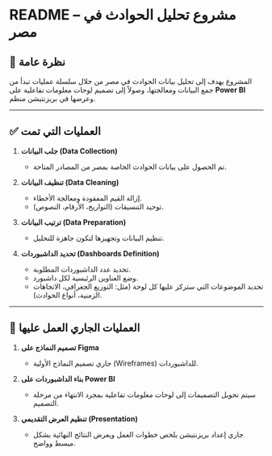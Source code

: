 # README – مشروع تحليل الحوادث في مصر

## 📌 نظرة عامة
المشروع يهدف إلى تحليل بيانات الحوادث في مصر من خلال سلسلة عمليات تبدأ من جمع البيانات ومعالجتها، وصولاً إلى تصميم لوحات معلومات تفاعلية على **Power BI** وعرضها في بريزنتيشن منظم.  

---

## ✅ العمليات التي تمت
1. **جلب البيانات (Data Collection)**
   - تم الحصول على بيانات الحوادث الخاصة بمصر من المصادر المتاحة.  

2. **تنظيف البيانات (Data Cleaning)**
   - إزالة القيم المفقودة ومعالجة الأخطاء.  
   - توحيد التنسيقات (التواريخ، الأرقام، النصوص).  

3. **ترتيب البيانات (Data Preparation)**
   - تنظيم البيانات وتجهيزها لتكون جاهزة للتحليل.  

4. **تحديد الداشبوردات (Dashboards Definition)**
   - تحديد عدد الداشبوردات المطلوبة.  
   - وضع العناوين الرئيسية لكل داشبورد.  
   - تحديد الموضوعات التي ستركز عليها كل لوحة (مثل: التوزيع الجغرافي، الاتجاهات الزمنية، أنواع الحوادث).  

---

## 🔄 العمليات الجاري العمل عليها
1. **تصميم النماذج على Figma**
   - جاري تصميم النماذج الأولية (Wireframes) للداشبوردات.  

2. **بناء الداشبوردات على Power BI**
   - سيتم تحويل التصميمات إلى لوحات معلومات تفاعلية بمجرد الانتهاء من مرحلة التصميم.  

3. **تنظيم العرض التقديمي (Presentation)**
   - جاري إعداد بريزنتيشن يلخص خطوات العمل ويعرض النتائج النهائية بشكل مبسط وواضح.  

